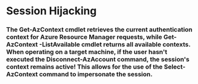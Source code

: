 # Session Hijacking

### The Get-AzContext cmdlet retrieves the current authentication context for Azure Resource Manager requests, while Get-AzContext -ListAvailable cmdlet returns all available contexts. When operating on a target machine, if the user hasn't executed the Disconnect-AzAccount command, the session's context remains active! This allows for the use of the Select-AzContext command to impersonate the session.
